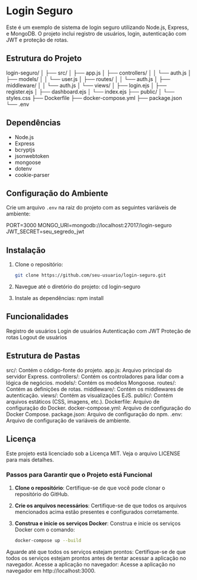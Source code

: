 # Login Seguro

Este é um exemplo de sistema de login seguro utilizando Node.js, Express, e MongoDB. O projeto inclui registro de usuários, login, autenticação com JWT e proteção de rotas.

## Estrutura do Projeto

login-seguro/
│
├── src/
│   ├── app.js
│   ├── controllers/
│   │   └── auth.js
│   ├── models/
│   │   └── user.js
│   ├── routes/
│   │   └── auth.js
│   ├── middleware/
│   │   └── auth.js
│   └── views/
│       ├── login.ejs
│       ├── register.ejs
│       ├── dashboard.ejs
│       └── index.ejs
├── public/
│   └── styles.css
├── Dockerfile
├── docker-compose.yml
├── package.json
└── .env

## Dependências

- Node.js
- Express
- bcryptjs
- jsonwebtoken
- mongoose
- dotenv
- cookie-parser

## Configuração do Ambiente

Crie um arquivo `.env` na raiz do projeto com as seguintes variáveis de ambiente:


PORT=3000 MONGO_URI=mongodb://localhost:27017/login-seguro JWT_SECRET=seu_segredo_jwt


## Instalação

1. Clone o repositório:

   ```bash
   git clone https://github.com/seu-usuario/login-seguro.git

2. Navegue até o diretório do projeto:
   cd login-seguro

3. Instale as dependências:
   npm install

## Funcionalidades
Registro de usuários
Login de usuários
Autenticação com JWT
Proteção de rotas
Logout de usuários

## Estrutura de Pastas
src/: Contém o código-fonte do projeto.
app.js: Arquivo principal do servidor Express.
controllers/: Contém os controladores para lidar com a lógica de negócios.
models/: Contém os modelos Mongoose.
routes/: Contém as definições de rotas.
middleware/: Contém os middlewares de autenticação.
views/: Contém as visualizações EJS.
public/: Contém arquivos estáticos (CSS, imagens, etc.).
Dockerfile: Arquivo de configuração do Docker.
docker-compose.yml: Arquivo de configuração do Docker Compose.
package.json: Arquivo de configuração do npm.
.env: Arquivo de configuração de variáveis de ambiente.

## Licença
Este projeto está licenciado sob a Licença MIT. Veja o arquivo LICENSE para mais detalhes.


### Passos para Garantir que o Projeto está Funcional

1. **Clone o repositório**: Certifique-se de que você pode clonar o repositório do GitHub.
2. **Crie os arquivos necessários**: Certifique-se de que todos os arquivos mencionados acima estão presentes e configurados corretamente.
3. **Construa e inicie os serviços Docker**: Construa e inicie os serviços Docker com o comando:

   ```bash
   docker-compose up --build

Aguarde até que todos os serviços estejam prontos: Certifique-se de que todos os serviços estejam prontos antes de tentar acessar a aplicação no navegador.
Acesse a aplicação no navegador: Acesse a aplicação no navegador em http://localhost:3000.